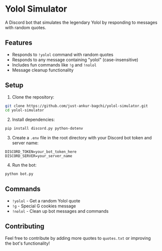 # Yolol Simulator

A Discord bot that simulates the legendary Yolol by responding to messages with random quotes.

## Features

- Responds to `!yolol` command with random quotes
- Responds to any message containing "yolol" (case-insensitive)
- Includes fun commands like `!g` and `!nolol`
- Message cleanup functionality

## Setup

1. Clone the repository:
```bash
git clone https://github.com/just-ankur-bagchi/yolol-simulator.git
cd yolol-simulator
```

2. Install dependencies:
```bash
pip install discord.py python-dotenv
```

3. Create a `.env` file in the root directory with your Discord bot token and server name:
```
DISCORD_TOKEN=your_bot_token_here
DISCORD_SERVER=your_server_name
```

4. Run the bot:
```bash
python bot.py
```

## Commands

- `!yolol` - Get a random Yolol quote
- `!g` - Special G cookies message
- `!nolol` - Clean up bot messages and commands

## Contributing

Feel free to contribute by adding more quotes to `quotes.txt` or improving the bot's functionality! 